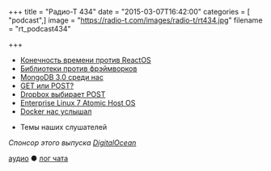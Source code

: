 +++
title = "Радио-Т 434"
date = "2015-03-07T16:42:00"
categories = [ "podcast",]
image = "https://radio-t.com/images/radio-t/rt434.jpg"
filename = "rt_podcast434"

+++

* [Конечность времени против ReactOS](http://en.wikipedia.org/wiki/ReactOS)
* [Библиотеки против фрэймворков](http://tom.lokhorst.eu/2010/09/why-libraries-are-better-than-frameworks)
* [MongoDB 3.0 среди нас](http://prsm.tc/hxcrH2)
* [GET или POST?](https://blogs.dropbox.com/developers/2015/03/limitations-of-the-get-method-in-http/)
* [Dropbox выбирает POST](http://evertpot.com/dropbox-post-api/)
* [Enterprise Linux 7 Atomic Host OS](http://www.toptechnews.com/article/index.php?story_id=0110006KEE5M)
* [Docker нас услышал](http://venturebeat.com/2015/03/04/docker-has-acquired-early-stage-networking-startup-socketplane/)
- Темы наших слушателей

_Спонсор этого выпуска [DigitalOcean](https://www.digitalocean.com)_

[аудио](http://cdn.radio-t.com/rt_podcast434.mp3) ● [лог чата](http://chat.radio-t.com/logs/radio-t-434.html)
<audio src="http://cdn.radio-t.com/rt_podcast434.mp3" preload="none"></audio>